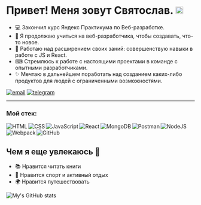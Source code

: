#  Привет! Меня зовут Святослав. <img src="https://media.giphy.com/media/hvRJCLFzcasrR4ia7z/giphy.gif" width="20px" height="20px">

- 💻 Закончил курс Яндекс Практикума по Веб-разработке. 
- 🔎 Я продолжаю учиться на веб-разработчика, чтобы создавать, что-то новое. 
- 💼 Работаю над расширением своих заний: совершенствую навыки в работе с JS и React.
- ⌨ Стремлюсь к работе с настоящими проектами в команде с опытными разработчиками.
- ✨ Мечтаю в дальнейшем поработать над созданием каких-либо продуктов для людей с ограниченными возможностями. 

[![email](https://img.shields.io/badge/Email-svyatoslav435@yandex.ru-ffc501)](mailto:svyatoslav435@yandex.ru)
[![telegram](https://img.shields.io/badge/Telegram-@svytoslav3-ffc501)](https://telegram.me/svytoslav3)

***
<h3>Мой стек:</h3>
<img align='left' alt='HTML' src="https://img.shields.io/badge/HTML5-e34f26?style=for-the-badge&logo=HTML5&logoColor=white"/>
<img align='left' alt='CSS' src="https://img.shields.io/badge/CSS3-321011?style=for-the-badge&logo=CSS3&logoColor=white"/>
<img align='left' alt='JavaScript' src="https://img.shields.io/badge/JavaScript-1572b6?style=for-the-badge&logo=CSS3&logoColor=white"/>
<img align='left' alt='React' src="https://img.shields.io/badge/React-8f4d59?style=for-the-badge&logo=React&logoColor=white"/>
<img alt='NodeJS' src="https://img.shields.io/badge/NodeJS-7da55f?style=for-the-badge&logo=NodeJS&logoColor=white"/>
<img align='left' alt='MongoDB' src="https://img.shields.io/badge/MongoDB-4ea94b?style=for-the-badge&logo=MongoDB&logoColor=white"/>
<img align='left' alt='Postman' src="https://img.shields.io/badge/Postman-ff6c37?style=for-the-badge&logo=Postman&logoColor=white"/>
<img align='left' alt='Webpack' src="https://img.shields.io/badge/Webpack-8dd6f9?style=for-the-badge&logo=Webpack&logoColor=black"/>
<img alt='GitHub' src="https://img.shields.io/badge/GitHub-323330?style=for-the-badge&logo=GitHub&logoColor=white"/>


## Чем я еще увлекаюсь 🤗

- 📚 Нравится читать книги 
- 🏃 Нравится спорт и активный отдых
- 🌍 Нравится путешествовать

![My's GitHub stats](https://github-readme-stats.vercel.app/api?username=SvytoslavDzis1&show_icons=true&theme=synthwave)
